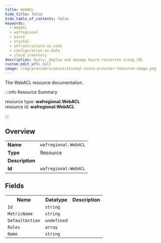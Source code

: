 ```yaml
---
title: WebACL
hide_title: false
hide_table_of_contents: false
keywords:
  - WebACL
  - wafregional
  - azure
  - stackql
  - infrastructure-as-code
  - configuration-as-data
  - cloud inventory
description: Query, deploy and manage Azure resources using SQL
custom_edit_url: null
image: /img/providers/azure/stackql-azure-provider-featured-image.png
---
```

The WebACL resource documentation.

:::info Resource Summary

<div class="row">
<div class="providerDocColumn">
<span>resource type:&nbsp;<b>wafregional.WebACL</b></span><br />
<span>resource id:&nbsp;<b>wafregional:WebACL</b></span><br />
</div>
</div>

:::

## Overview
<table><tbody>
<tr><td><b>Name</b></td><td><code>wafregional.WebACL</code></td></tr>
<tr><td><b>Type</b></td><td>Resource</td></tr>
<tr><td><b>Description</b></td><td></td></tr>
<tr><td><b>Id</b></td><td><code>wafregional:WebACL</code></td></tr>
</tbody></table>

## Fields
<table><tbody>
<tr><th>Name</th><th>Datatype</th><th>Description</th></tr>
<tr><td><code>Id</code></td><td><code>string</code></td><td></td></tr><tr><td><code>MetricName</code></td><td><code>string</code></td><td></td></tr><tr><td><code>DefaultAction</code></td><td><code>undefined</code></td><td></td></tr><tr><td><code>Rules</code></td><td><code>array</code></td><td></td></tr><tr><td><code>Name</code></td><td><code>string</code></td><td></td></tr>
</tbody></table>